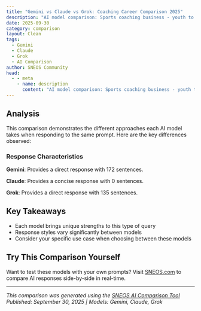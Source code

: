 ```yaml
---
title: "Gemini vs Claude vs Grok: Coaching Career Comparison 2025"
description: "AI model comparison: Sports coaching business - youth to professional coaching paths..."
date: 2025-09-30
category: comparison
layout: Clean
tags:
  - Gemini
  - Claude
  - Grok
  - AI Comparison
author: SNEOS Community
head:
  - - meta
    - name: description
      content: "AI model comparison: Sports coaching business - youth to professional coaching paths..."
---
```


<ChatComparison
  title="Gemini vs Claude vs Grok: Coaching Career Comparison 2025"
  prompt="Sports coaching business - youth to professional coaching paths"
  :responses='{
    "Gemini": "Okay, let\u0027s break down the landscape of a sports coaching business, focusing on the journey from youth to professional levels.  This is a broad topic, so I\u0027ll provide a framework you can then refine based on your specific sport, target market, and business goals.\n\n**I. The Landscape: From Pee-Wee to Pros**\n\nThe sports coaching ecosystem is vast and diverse.  Here\u0027s a breakdown of the typical levels and their unique characteristics:\n\n*   **Youth (Recreational/Instructional):**\n    *   **Age Range:**  Typically 4-12 years old.\n    *   **Focus:**  Fun, skill development (basic fundamentals), sportsmanship, teamwork, and participation.\n    *   **Coaching Requirements:**  Often volunteer-based, may require basic certifications (e.g., first aid, concussion training), and background checks.  Emphasis on positive reinforcement and creating a positive experience.\n    *   **Business Model:**\n        *   **Direct Coaching:** Running clinics, camps, or private lessons for individual youth athletes.\n        *   **League Partnerships:** Contracting with local youth leagues to provide coaching services.\n        *   **Curriculum Development:** Designing age-appropriate training programs for leagues or other coaches.\n        *   **Facility Rental:** Renting gymnasiums, fields, or other facilities to conduct training sessions.\n\n*   **Youth Competitive (Travel Teams, Club Sports):**\n    *   **Age Range:** 8-18 years old (overlap with recreational).\n    *   **Focus:**  Advanced skill development, tactical understanding, competition, preparation for higher levels (high school, college).\n    *   **Coaching Requirements:**  Often paid positions, requiring more in-depth knowledge of the sport, strategic coaching skills, and potentially sport-specific certifications.  Emphasis on performance and development.\n    *   **Business Model:**\n        *   **Club/Team Ownership/Management:** Creating and running a sports club or team, handling all aspects from coaching to administration.\n        *   **Head Coach/Assistant Coach Roles:** Hired by clubs or teams to lead training and competition.\n        *   **Specialized Coaching:**  Focusing on specific skills or positions (e.g., pitching coach, shooting coach, strength and conditioning).\n\n*   **High School:**\n    *   **Age Range:** 14-18 years old.\n    *   **Focus:**  Refining skills, tactical development, competition, college recruitment.\n    *   **Coaching Requirements:**  Often requires teaching certifications in addition to coaching experience and sport-specific knowledge. School district rules often dictate requirements.\n    *   **Business Model:**\n        *   **School Employment:** Working as a coach within a high school athletic department.\n        *   **Private Coaching (Supplementing School Programs):** Providing individual or small-group training to high school athletes outside of school hours.\n        *   **College Recruitment Consulting:** Helping high school athletes navigate the college recruitment process.\n\n*   **College:**\n    *   **Age Range:** 18-22\u002B years old.\n    *   **Focus:**  Elite-level skill development, strategic and tactical mastery, peak performance, national competition.\n    *   **Coaching Requirements:**  Significant experience at a high level of competition (playing or coaching), advanced knowledge of the sport, recruiting expertise, and often a college degree.\n    *   **Business Model:**\n        *   **College Employment:** Working as a coach within a college athletic program.\n        *   **Consulting:** Providing specialized expertise to college coaches or programs.\n\n*   **Professional:**\n    *   **Age Range:** Varies widely, typically 18\u002B.\n    *   **Focus:**  Maximizing performance, winning championships, maintaining peak physical and mental condition, managing professional athletes.\n    *   **Coaching Requirements:**  Extensive experience at the highest levels of the sport, exceptional leadership and communication skills, and a deep understanding of the professional sports environment.\n    *   **Business Model:**\n        *   **Team Employment:** Working as a coach for a professional sports team.\n        *   **Private Coaching/Consulting:** Providing individual coaching or consulting services to professional athletes.\n        *   **Agency Representation:**  Representing coaches and negotiating contracts with teams.\n\n**II. Building Your Sports Coaching Business**\n\nHere\u0027s a step-by-step guide to building a sports coaching business, considering different levels:\n\n1.  **Define Your Niche and Target Market:**\n    *   **Sport:** What sport(s) will you focus on?\n    *   **Age Group:**  Youth (recreational or competitive), high school, college, or professional?\n    *   **Skill Level:** Beginner, intermediate, advanced?\n    *   **Specific Needs:**  Are you targeting athletes who need help with specific skills, college recruitment, injury prevention, or mental toughness?\n    *   **Geographic Area:**  Local, regional, national, or online?\n\n2.  **Develop Your Coaching Philosophy and Methodology:**\n    *   What are your core values as a coach?\n    *   What is your approach to skill development, tactical training, and athlete motivation?\n    *   How will you create a positive and supportive learning environment?\n    *   How will you measure athlete progress and effectiveness of your coaching?\n    *   *Document your coaching philosophy*.  This will be a selling point.\n\n3.  **Obtain Necessary Certifications and Credentials:**\n    *   **Sport-Specific Certifications:**  Look into governing bodies like USA Swimming, US Soccer Federation, USA Basketball, etc. They offer coaching certifications at various levels.\n    *   **First Aid/CPR/AED Certification:**  Essential for working with athletes of any age.\n    *   **Background Checks:**  Required for working with youth athletes.\n    *   **Concussion Training:**  Increasingly required for youth and high school sports.\n    *   **Consider a Degree:** A sports science, kinesiology, or related degree can enhance your credibility, especially at higher levels.\n\n4.  **Create a Business Plan:**\n    *   **Executive Summary:**  A brief overview of your business.\n    *   **Company Description:**  Details about your services, target market, and competitive advantage.\n    *   **Market Analysis:**  Research the demand for your services in your target market.  Identify your competitors.\n    *   **Services Offered:**  Describe the types of coaching you will provide (e.g., private lessons, group clinics, team coaching, online coaching).\n    *   **Marketing and Sales Strategy:**  How will you attract and retain clients? (See marketing section below)\n    *   **Management Team:**  Who will be involved in running the business?\n    *   **Financial Projections:**  Estimate your start-up costs, operating expenses, and revenue.\n    *   **Funding Request (if needed):**  How much funding will you need, and how will you use it?\n\n5.  **Develop Your Brand and Marketing Strategy:**\n    *   **Business Name:**  Choose a name that is memorable, professional, and relevant to your target market.\n    *   **Logo and Branding:**  Create a visual identity that reflects your coaching philosophy and values.\n    *   **Website:**  A professional website is essential for showcasing your services, testimonials, and contact information.\n    *   **Social Media:**  Use social media platforms to connect with potential clients, share training tips, and promote your services.\n    *   **Networking:**  Attend local sporting events, connect with coaches and athletes, and build relationships with potential clients.\n    *   **Content Marketing:**  Create valuable content (blog posts, videos, podcasts) that educates and engages your target audience.\n    *   **Partnerships:**  Collaborate with local schools, sports clubs, and community organizations to reach a wider audience.\n    *   **Referral Program:**  Encourage satisfied clients to refer new business to you.\n    *   **Local Advertising:**  Consider advertising in local newspapers, magazines, and online directories.\n    *   **Email Marketing:**  Build an email list and send regular newsletters with training tips, special offers, and announcements.\n\n6.  **Set Your Pricing:**\n    *   Research the going rates for coaching services in your area.\n    *   Consider your experience, qualifications, and the value you provide.\n    *   Offer different pricing options (e.g., hourly rates, package deals, monthly subscriptions).\n    *   Be transparent about your pricing and payment policies.\n\n7.  **Legal and Insurance Considerations:**\n    *   **Business Structure:**  Choose a legal structure for your business (e.g., sole proprietorship, LLC, corporation).  Consult with a lawyer or accountant.\n    *   **Liability Insurance:**  Essential to protect your business from liability claims in case of injury.\n    *   **Contracts:**  Use written contracts with clients that outline the services you will provide, payment terms, and cancellation policies.\n\n8.  **Operations and Logistics:**\n    *   **Scheduling:**  Develop a system for managing your coaching schedule.\n    *   **Communication:**  Establish clear communication channels with clients (e.g., email, phone, text messaging).\n    *   **Payment Processing:**  Set up a system for accepting payments (e.g., cash, check, credit card, online payment platforms).\n    *   **Equipment and Facilities:**  Ensure you have the necessary equipment and access to appropriate training facilities.\n    *   **Record Keeping:**  Maintain accurate records of your finances, client information, and training sessions.\n\n**III. Coaching Paths and Progression**\n\n*   **Start Local, Think Big:**  Begin by coaching at the youth level, even if your ultimate goal is to coach professionals.  This provides valuable experience and allows you to build a reputation.\n*   **Continuous Learning:**  Stay up-to-date on the latest coaching techniques, training methods, and sports science research.  Attend coaching clinics, workshops, and conferences.\n*   **Network, Network, Network:**  Build relationships with other coaches, athletes, and sports professionals.  Networking can open doors to new opportunities.\n*   **Specialize:**  Consider developing expertise in a specific area of coaching (e.g., skill development, tactical analysis, strength and conditioning).\n*   **Seek Mentorship:**  Find an experienced coach who can provide guidance and support.\n*   **Build a Portfolio:**  Document your coaching successes and achievements.  Create a resume or coaching profile that highlights your skills and experience.  Include testimonials from satisfied clients.\n*   **Get Involved:**  Volunteer with sports organizations, coach at camps, and attend sporting events to gain exposure.\n*   **Take Advantage of Technology:**  Use video analysis software, online training platforms, and other technologies to enhance your coaching.\n*   **Be Patient and Persistent:**  Building a successful coaching career takes time and effort.  Don\u0027t get discouraged by setbacks.  Keep learning, growing, and networking.\n*   **Consider Your Own Athletic Background:** While not always essential, high-level playing experience can be a significant asset, especially at the college and professional levels.\n*   **Formal Education Matters:** A degree in sports science, kinesiology, or a related field is becoming increasingly important, especially for college and professional coaching positions.\n*   **Embrace Data:**  Modern coaching relies heavily on data analytics to improve performance.  Learn how to collect, analyze, and interpret data to make informed coaching decisions.\n\n**IV. Key Considerations for Specific Levels**\n\n*   **Youth:**  Prioritize fun, safety, and skill development.  Focus on building a positive and supportive learning environment.\n*   **High School:**  Help athletes develop the skills and knowledge they need to succeed in college.  Assist them with the college recruitment process.\n*   **College:**  Recruit top talent, develop athletes to their full potential, and compete for championships.\n*   **Professional:**  Maximize athlete performance, manage egos, and work under intense pressure.\n\n**V. Examples of Business Models**\n\n*   **Private Coaching Academy:**  A facility that offers specialized training in a particular sport.\n*   **Mobile Coaching Service:**  A coach who travels to clients\u0027 homes or training facilities.\n*   **Online Coaching Platform:**  A website or app that provides online training programs, video analysis, and remote coaching.\n*   **Sports Camp:**  A week-long or multi-day camp that focuses on skill development and competition.\n*   **Club Team:** A privately owned competitive team that competes in regional or national leagues.\n*   **Franchise Model:** Licensing the brand and coaching system of an established coaching business.\n\n**VI. Challenges and Opportunities**\n\n*   **Challenges:**\n    *   Competition: The sports coaching market can be competitive.\n    *   Seasonality: Demand for coaching services may fluctuate depending on the sport and time of year.\n    *   Liability:  Coaching carries inherent risks of injury.\n    *   Burnout:  Coaching can be demanding, especially if you\u0027re working long hours.\n    *   Financial Instability: Income can be unpredictable, especially in the early stages of your business.\n*   **Opportunities:**\n    *   Growing Demand:  The demand for sports coaching is increasing as more people participate in sports at all levels.\n    *   Specialization:  Focusing on a niche market can help you stand out from the competition.\n    *   Technology:  Technology is creating new opportunities for coaches to reach a wider audience and provide more personalized training.\n    *   Youth Sports Boom:  The increasing emphasis on youth sports provides ample opportunities for coaches.\n    *   Performance Enhancement Focus: Athletes and teams at all levels are increasingly focused on performance enhancement, creating a demand for specialized coaches.\n\n**VII.  Actionable First Steps**\n\n1.  **Choose Your Sport and Target Market:**  Be specific.  \u0022Youth basketball\u0022 is too broad.  \u0022Shooting skills for 12-14 year old basketball players in [Your City]\u0022 is better.\n2.  **Create a Simple Website or Landing Page:** Even a basic website with your contact information and services is crucial.\n3.  **Start Networking:**  Reach out to local sports organizations, schools, and coaches.\n4.  **Offer a Free Clinic or Introductory Session:**  This is a great way to attract new clients and showcase your coaching skills.\n5.  **Gather Testimonials:**  Ask satisfied clients to provide testimonials that you can use on your website and marketing materials.\n\nBy carefully planning your business, focusing on your niche, and providing high-quality coaching services, you can build a successful and rewarding sports coaching career. Good luck!\n",
    "Claude": "# Sports Coaching Business: Youth to Professional Development Paths\n\n## Business Model Overview\n\n### Core Services\n- **Youth Development Programs** (Ages 6-18)\n- **Elite Youth Academies** (Ages 14-18)\n- **College Prep Coaching**\n- **Professional Transition Support**\n- **Adult Recreational Programs**\n\n### Revenue Streams\n- Individual coaching sessions\n- Group training programs\n- Academy memberships\n- Camps and clinics\n- Online coaching platforms\n- Equipment and merchandise\n- Facility rentals\n\n## Youth Development Foundation (Ages 6-13)\n\n### Program Structure\n**Fundamentals Phase (6-9 years)**\n- Basic motor skills and coordination\n- Introduction to sport fundamentals\n- Fun-focused, play-based learning\n- Multiple sport exposure\n\n**Skill Development Phase (10-13 years)**\n- Sport-specific technique refinement\n- Introduction to strategy and tactics\n- Character development and sportsmanship\n- Competitive introduction\n\n### Key Success Factors\n- Certified youth coaches with child development training\n- Age-appropriate training methods\n- Parent communication and involvement\n- Positive, encouraging environment\n- Progress tracking and feedback systems\n\n## Elite Youth Academy (Ages 14-18)\n\n### Advanced Training Components\n- **Technical Mastery**\n  - Sport-specific skill refinement\n  - Video analysis and feedback\n  - Individual development plans\n\n- **Physical Development**\n  - Strength and conditioning programs\n  - Injury prevention protocols\n  - Nutrition education\n  - Recovery and regeneration\n\n- **Mental Performance**\n  - Sports psychology training\n  - Goal setting and visualization\n  - Pressure management\n  - Leadership development\n\n- **Tactical Understanding**\n  - Advanced game strategy\n  - Situational awareness\n  - Team dynamics and communication\n\n### College Recruitment Support\n- College coach networking\n- Recruitment video production\n- Academic planning assistance\n- Showcase event participation\n- Scholarship guidance\n\n## Professional Pathway Development\n\n### College-to-Pro Transition\n- **Draft Preparation**\n  - Combine training\n  - Interview coaching\n  - Agent selection guidance\n\n- **Performance Enhancement**\n  - Elite-level conditioning\n  - Advanced skill development\n  - Mental toughness training\n\n### Professional Coaching Services\n- **Active Professionals**\n  - Off-season training programs\n  - Skill maintenance and enhancement\n  - Career longevity strategies\n\n- **Career Transition Support**\n  - Coaching certification programs\n  - Broadcasting/media training\n  - Business development guidance\n\n## Business Operations\n\n### Staffing Structure\n**Leadership Team**\n- Head Coach/Technical Director\n- Business Development Manager\n- Youth Program Director\n- Elite Performance Director\n\n**Coaching Staff**\n- Certified youth coaches\n- Former professional athletes\n- Sport-specific specialists\n- Strength and conditioning coaches\n- Sports psychologists\n\n### Facility Requirements\n- Training fields/courts/facilities\n- Strength and conditioning areas\n- Video analysis rooms\n- Classroom spaces\n- Administrative offices\n- Equipment storage\n\n## Marketing and Client Acquisition\n\n### Target Market Segmentation\n**Youth Market (6-13)**\n- Parents seeking quality youth sports programs\n- Schools and community organizations\n- Recreational leagues and clubs\n\n**Elite Market (14-18)**\n- Competitive athletes and families\n- High school programs\n- Travel teams and clubs\n\n**Professional Market**\n- College athletes\n- Professional athletes\n- Former athletes in transition\n\n### Marketing Strategies\n- **Digital Marketing**\n  - Social media presence showcasing success stories\n  - SEO-optimized website with program information\n  - Online registration and scheduling systems\n  - Virtual coaching platforms\n\n- **Community Engagement**\n  - Partnerships with schools and leagues\n  - Free clinics and demonstrations\n  - Local tournament sponsorships\n  - Parent and athlete testimonials\n\n- **Professional Networks**\n  - Relationships with college coaches\n  - Connections with professional organizations\n  - Alumni networks from coaching staff\n\n## Financial Considerations\n\n### Startup Costs\n- Facility lease/purchase and renovation\n- Equipment and technology investment\n- Initial marketing and branding\n- Staff recruitment and training\n- Insurance and legal setup\n- Working capital for first 6-12 months\n\n### Pricing Strategy\n**Youth Programs**: $50-150 per session\n**Elite Academy**: $200-500 per month\n**Professional Coaching**: $150-400 per session\n**Camps/Clinics**: $200-800 per week\n**Online Programs**: $50-200 per month\n\n### Revenue Projections\n- Year 1: Focus on youth programs",
    "Grok": "Building a sports coaching business that caters to youth athletes and scales up to professional coaching paths is a rewarding yet challenging endeavor. This type of business requires a structured approach to player development, a deep understanding of the sport(s) you coach, business acumen, and a commitment to fostering talent at every level. Below is a comprehensive guide to setting up and growing a sports coaching business with clear pathways from youth to professional levels.\n\n---\n\n### 1. Define Your Vision and Niche\nBefore starting, clarify the purpose and scope of your coaching business. Ask yourself:\n- **Which sport(s) will you specialize in?** (e.g., soccer, basketball, tennis, swimming)\n- **What age groups and skill levels will you target initially?** Focus on youth (ages 5-18) as a foundation, with plans to expand into professional coaching.\n- **What is your unique selling proposition (USP)?** Examples include personalized training, data-driven performance analysis, mental conditioning, or college recruitment assistance.\n- **What are your long-term goals?** (e.g., developing elite talent, partnering with schools/clubs, or creating a recognized academy)\n\n**Tip:** Start with a specific sport and age group (e.g., youth soccer for ages 8-12) to build expertise and reputation before expanding.\n\n---\n\n### 2. Develop a Structured Coaching Pathway\nTo guide athletes from youth to professional levels, create a clear development pipeline with distinct stages. Each stage should focus on age-appropriate skills, physical development, and mental preparation.\n\n#### Stage 1: Youth Development (Ages 5-12)\n- **Focus:** Fun, fundamental skills, coordination, and teamwork.\n- **Programs:** Weekly clinics, summer camps, after-school programs.\n- **Goals:** Build a love for the sport, introduce basic techniques, and develop motor skills.\n- **Methods:** Use games and drills to keep training engaging; emphasize participation over competition.\n\n#### Stage 2: Competitive Youth (Ages 13-15)\n- **Focus:** Skill refinement, tactical awareness, and physical conditioning.\n- **Programs:** Year-round training, travel teams, and small group sessions.\n- **Goals:** Prepare athletes for higher competition (e.g., high school varsity teams, club teams).\n- **Methods:** Introduce advanced drills, video analysis, and personalized feedback.\n\n#### Stage 3: Elite/Pre-Professional (Ages 16-18)\n- **Focus:** College recruitment, advanced tactics, and mental toughness.\n- **Programs:** Specialized training, showcase events, and strength \u0026 conditioning plans.\n- **Goals:** Help athletes secure scholarships or semi-pro opportunities.\n- **Methods:** Partner with scouts, provide exposure through tournaments, and offer career guidance.\n\n#### Stage 4: Professional Pathway (Ages 18\u002B)\n- **Focus:** Professional tryouts, performance optimization, and career management.\n- **Programs:** One-on-one coaching, pro-level camps, and networking opportunities.\n- **Goals:** Transition athletes to professional leagues or support alternative careers (e.g., coaching, sports management).\n- **Methods:** Collaborate with agents, clubs, and professional organizations.\n\n**Tip:** Document this pathway in a visual format (e.g., a flowchart) to share with parents and athletes as part of your marketing materials.\n\n---\n\n### 3. Build Your Credentials and Expertise\nYour credibility as a coach is critical to attracting clients and establishing trust. Focus on:\n- **Certifications:** Obtain relevant coaching certifications for your sport (e.g., US Soccer Coaching License, USA Basketball Certification). Higher-level certifications are often required for professional coaching.\n- **Experience:** Gain hands-on experience by coaching local teams, volunteering at schools, or interning with professional clubs.\n- **Education:** Consider degrees or courses in sports science, kinesiology, or sports psychology to enhance your knowledge of athlete development.\n- **Specializations:** Offer unique expertise, such as injury prevention, nutrition planning, or mental conditioning, to differentiate yourself.\n\n**Tip:** If you\u2019re transitioning to professional coaching, build a network with scouts, agents, and club managers to create opportunities for your athletes.\n\n---\n\n### 4. Create a Business Plan\nA sports coaching business requires a solid financial and operational foundation. Key components include:\n\n#### Business Structure\n- Choose a legal structure (e.g., sole proprietorship, LLC) for liability protection and tax benefits.\n- Register your business and obtain necessary permits or licenses (varies by location).\n- Secure insurance (e.g., general liability, professional liability) to protect against injuries or lawsuits.\n\n#### Services and Pricing\n- Offer a mix of services: group sessions, private lessons, camps, and online coaching.\n- Set competitive pricing based on local market rates and your expertise. Example:\n  - Group sessions: $20-50 per hour\n  - Private lessons: $50-150 per hour\n  - Camps: $150-500 per week\n- Consider subscription models or packages for long-term commitment.\n\n#### Target Market\n- Youth: Partner with schools, recreation centers, and parent groups to reach young athletes.\n- Elite/Professional: Network with high school coaches, club teams, and college recruiters to identify talent.\n\n#### Marketing Strategy\n- Build a professional website with testimonials, program details, and success stories.\n- Use social media to share training videos, athlete highlights, and coaching tips.\n- Host free workshops or clinics to attract new clients.\n- Leverage word-of-mouth by encouraging satisfied clients to refer others.\n\n#### Financial Projections\n- Estimate startup costs (equipment, facility rental, marketing, certifications).\n- Project monthly revenue based on client numbers and pricing.\n- Plan for expenses (staff, travel, insurance) and reinvestment into the business.\n\n**Tip:** Start small with low overhead (e.g., using public fields or parks) before investing in a dedicated facility.\n\n---\n\n### 5. Establish Partnerships and Facilities\nTo scale your business and support athletes at all levels, build relationships and secure access to resources:\n- **Schools and Clubs:** Partner with local schools and youth clubs to offer programs and gain access to facilities.\n- **Colleges and Universities:** Collaborate with college coaches for recruitment pipelines.\n- **Professional Teams:** Network with local semi-pro or pro teams to create opportunities for elite athletes.\n- **Facilities:** Rent fields, gyms, or courts for training sessions. As your business grows, consider leasing or owning a dedicated space.\n- **Sponsors:** Seek sponsorships from local businesses to fund equipment, uniforms, or events.\n\n**Tip:** Offer to train school teams for free initially to build relationships and gain exposure.\n\n---\n\n### 6. Recruit and Train Staff\nAs your business grows, hire additional coaches to handle larger client volumes and specialized training.\n- **Hiring Criteria:** Look for certified coaches with experience in youth and/or professional development.\n- **Training:** Provide ongoing professional development to ensure consistency in coaching philosophy and methods.\n- **Roles:** Assign coaches to specific age groups or areas (e.g., strength training, tactics).\n- **Background Checks:** Ensure all staff pass background checks, especially when working with minors.\n\n**Tip:** Start with part-time or contract coaches to minimize costs while scaling.\n\n---\n\n### 7. Implement Technology and Analytics\nUse technology to enhance coaching and attract clients:\n- **Performance Tracking:** Use tools like wearable devices (e.g., Fitbit, WHOOP) or apps to monitor athlete progress.\n- **Video Analysis:** Record and analyze gameplay to provide detailed feedback.\n- **Online Platforms:** Offer virtual coaching sessions or training plans through platforms like Zoom or Teachable.\n- **Client Management:** Use software (e.g., TeamSnap, SportsEngine) to schedule sessions, track payments, and communicate with clients.\n\n**Tip:** Highlight your use of technology in marketing to appeal to tech-savvy parents and athletes.\n\n---\n\n### 8. Focus on Athlete and Parent Relationships\nBuilding trust with athletes and their families is key to retention and referrals.\n- **Communication:** Provide regular updates on progress, goals, and areas for improvement.\n- **Parent Engagement:** Host parent meetings or workshops to explain your coaching philosophy and development pathways.\n- **Athlete Support:** Offer mentorship beyond the field, including advice on academics, stress management, and career planning.\n\n**Tip:** Celebrate milestones (e.g., tournament wins, college commitments) publicly to build community and loyalty.\n\n---\n\n### 9. Scale to Professional Coaching\nOnce you\u2019ve established a strong youth program, expand into professional coaching:\n- **Build a Track Record:** Showcase success stories of athletes who\u2019ve reached college or pro levels under your guidance.\n- **Get Certified:** Pursue advanced coaching licenses or credentials required for professional environments.\n- **Network Globally:** Attend coaching conferences, join professional associations, and connect with international scouts or clubs.\n- **Offer Pro Services:** Provide services like contract negotiation support, injury rehab programs, and off-season training for pros.\n- **Create an Academy:** Consider establishing a formal academy model to train elite talent with a direct pipeline to professional teams.\n\n**Tip:** Partner with existing professional coaches or academies to learn the nuances of working with pros.\n\n---\n\n### 10. Measure Success and Adapt\nRegularly evaluate your business and coaching programs to ensure growth and effectiveness:\n- **Key Metrics:** Track client retention, athlete progress (e.g., skill improvements, recruitment success), and revenue growth.\n- **Feedback:** Collect input from athletes, parents, and staff to improve programs.\n- **Adaptability:** Stay updated on industry trends (e.g., new training methods, rule changes) and adjust your offerings accordingly.\n\n**Tip:** Use annual reviews to set new goals, such as expanding to new sports, locations, or age groups.\n\n---\n\n### Challenges to Anticipate\n- **Competition:** Differentiate yourself by focusing on personalized development and results.\n- **Liability:** Minimize risks with proper insurance, safety protocols, and parental consent forms.\n- **Burnout:** Balance your schedule and delegate tasks to avoid overworking.\n- **Seasonality:** Offset slow periods (e.g., off-season) with camps, clinics, or online services.\n\n---\n\n### Success Stories to Inspire\n- **IMG Academy (Florida,"
  }'
  published-date="16:51"
/>

## Analysis

This comparison demonstrates the different approaches each AI model takes when responding to the same prompt. Here are the key differences observed:

### Response Characteristics

**Gemini**: Provides a direct response with 172 sentences. 

**Claude**: Provides a concise response with 0 sentences. 

**Grok**: Provides a direct response with 135 sentences. 

## Key Takeaways

- Each model brings unique strengths to this type of query
- Response styles vary significantly between models
- Consider your specific use case when choosing between these models

## Try This Comparison Yourself

Want to test these models with your own prompts? Visit [SNEOS.com](https://sneos.com) to compare AI responses side-by-side in real-time.

---

*This comparison was generated using the [SNEOS AI Comparison Tool](https://sneos.com)*
*Published: September 30, 2025 | Models: Gemini, Claude, Grok*
